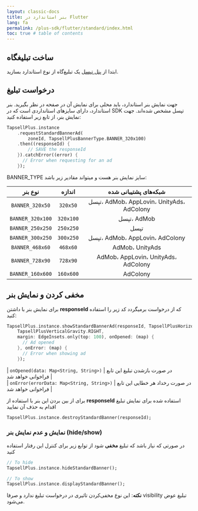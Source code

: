 ```yaml
---
layout: classic-docs
title: بنر استاندارد در Flutter
lang: fa
permalink: /plus-sdk/flutter/standard/index.html
toc: true # table of contents
---
```


## ساخت تبلیغگاه
ابتدا از [پنل تپسل](https://dashboard.tapsell.ir/) یک تبلیغ‌گاه از نوع استاندارد بسازید.

## درخواست تبلیغ
جهت نمایش بنر استاندارد، باید محلی برای نمایش آن در صفحه در نظر بگیرید. بنر استاندارد، دارای سایزهای استانداردی است که در SDK تپسل مشخص شده‌اند. جهت نمایش بنر، از تابع زیر استفاده کنید:


```dart
TapsellPlus.instance
    .requestStandardBannerAd(
        zoneId, TapsellPlusBannerType.BANNER_320x100)
    .then((responseId) {
        // SAVE the responseId
    }).catchError((error) {
      // Error when requesting for an ad
    });
```

BANNER_TYPE سایز نمایش بنر هست و میتواند مقادیر زیر باشد:

|نوع بنر|اندازه|شبکه‌های پشتیبانی شده|
|:----------------:|:-------------:|:------------------:|
| `BANNER_320x50` | `320x50` |       تپسل، AdMob، AppLovin، UnityAds، AdColony    |
| `BANNER_320x100` | `320x100` |      تپسل، AdMob    |
| `BANNER_250x250` | `250x250` |    تپسل  |
| `BANNER_300x250` | `300x250` |   تپسل، AdMob، AppLovin، AdColony |
| `BANNER_468x60` | `468x60` |      AdMob، UnityAds   |
| `BANNER_728x90` | `728x90` |     AdMob، AppLovin، UnityAds، AdColony |
| `BANNER_160x600` | `160x600` |     AdColony |


## مخفی کردن و نمایش بنر
برای نمایش بنر با داشتن **responseId** که از درخواست برمیگردد کد زیر را استفاده کنید:

```dart
TapsellPlus.instance.showStandardBannerAd(responseId, TapsellPlusHorizontalGravity.TOP, 
    TapsellPlusVerticalGravity.RIGHT,
    margin: EdgeInsets.only(top: 100), onOpened: (map) {
      // Ad opened
    }, onError: (map) {
      // Error when showing ad
    });
```

| `onOpened(data: Map<String, String>)` | در صورت بازشدن تبلیغ این تابع فراخوانی خواهد شد |  
| `onError(errorData: Map<String, String>)` | در صورت رخداد هر خطایی این تابع فراخوانی خواهد شد |  




برای از بین بردن این بنر با استفاده از **responseId** استفاده شده برای نمایش تبلیغ اقدام به حذف آن نمایید

```dart
TapsellPlus.instance.destroyStandardBanner(responseId);
```

### نمایش و عدم نمایش بنر (hide/show)

در صورتی که نیاز باشد که تبلیغ **مخفی** شود از توابع زیر برای کنترل این رفتار استفاده کنید

```dart
// To hide
TapsellPlus.instance.hideStandardBanner();

// To show
TapsellPlus.instance.displayStandardBanner();
```

**نکته**: این نوع مخفی‌کردن تاثیری در درخواست تبلیغ ندارد و صرفا visibility تبلیغ عوض می‌شود.